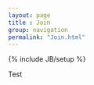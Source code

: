 ```yaml
---
layout: page
title : Join
group: navigation
permalink: "Join.html"
---
```

{% include JB/setup %}

Test
